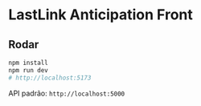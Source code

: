 # LastLink Anticipation Front

## Rodar
```bash
npm install
npm run dev
# http://localhost:5173
```


API padrão: `http://localhost:5000`
